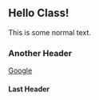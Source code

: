 ## Hello Class!
This is some normal text.

### Another Header

[Google](www.google.com)
#### Last Header
